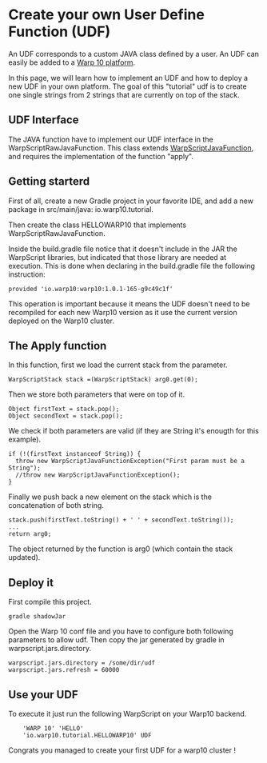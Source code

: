 # Create your own User Define Function (UDF)

An UDF corresponds to a custom JAVA class defined by a user. An UDF can easily be added to a [Warp 10 platform](http://www.warp10.io/).

In this page, we will learn how to implement an UDF and how to deploy a new UDF in your own platform. The goal of this "tutorial" udf is to create one single strings from 2 strings that are currently on top of the stack.

## UDF Interface

The JAVA function have to implement our UDF interface in the WarpScriptRawJavaFunction. 
This class extends  [WarpScriptJavaFunction](https://github.com/cityzendata/warp10-platform/blob/master/warp10/src/main/java/io/warp10/warp/sdk/WarpScriptJavaFunction.java), and requires the implementation of the function "apply".

## Getting starterd

First of all, create a new Gradle project in your favorite IDE, and add a new package in src/main/java: io.warp10.tutorial.

Then create the class HELLOWARP10 that implements WarpScriptRawJavaFunction. 

Inside the build.gradle file notice that it doesn't include in the JAR the WarpScript libraries, but indicated that those library are needed at execution. This is done when declaring in the build.gradle file the following instruction: 
```
provided 'io.warp10:warp10:1.0.1-165-g9c49c1f'
```

This operation is important because it means the UDF doesn't need to be recompiled for each new Warp10 version as it use the current version deployed on the Warp10 cluster.

## The Apply function

In this function, first we load the current stack from the parameter.

```
WarpScriptStack stack =(WarpScriptStack) arg0.get(0);
```

Then we store both parameters that were on top of it.

```
Object firstText = stack.pop();
Object secondText = stack.pop();
```

We check if both parameters are valid (if they are String it's enougth for this example).

```
if (!(firstText instanceof String)) {
  throw new WarpScriptJavaFunctionException("First param must be a String");
  //throw new WarpScriptJavaFunctionException();
}
```

Finally we push back a new element on the stack which is the concatenation of both string.

```
stack.push(firstText.toString() + ' ' + secondText.toString());
...
return arg0;
```

The object returned by the function is arg0 (which contain the stack updated).

## Deploy it

First compile this project.

```
gradle shadowJar
```

Open the Warp 10 conf file and you have to configure both following parameters to allow udf. Then copy the jar generated by gradle in warpscript.jars.directory.

```
warpscript.jars.directory = /some/dir/udf
warpscript.jars.refresh = 60000
```

## Use your UDF

To execute it just run the following WarpScript on your Warp10 backend.

```
    'WARP 10' 'HELLO'
    'io.warp10.tutorial.HELLOWARP10' UDF
```

Congrats you managed to create your first UDF for a warp10 cluster !


